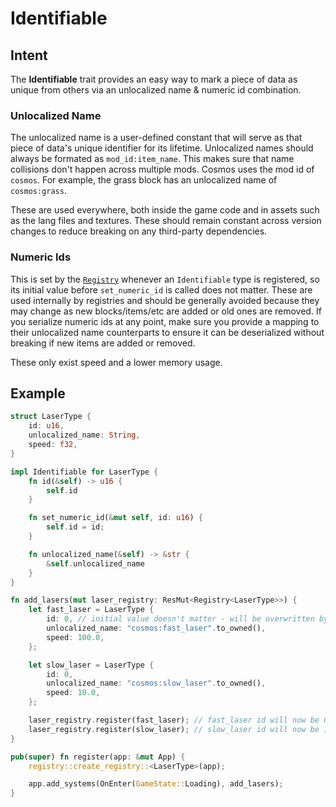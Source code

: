 # Identifiable

## Intent

The **Identifiable** trait provides an easy way to mark a piece of data as unique from others via an unlocalized name &amp; numeric id combination.

### Unlocalized Name

The unlocalized name is a user-defined constant that will serve as that piece of data's unique identifier for its lifetime. Unlocalized names should always be formated as `mod_id:item_name`. This makes sure that name collisions don't happen across multiple mods. Cosmos uses the mod id of `cosmos`. For example, the grass block has an unlocalized name of `cosmos:grass`.

These are used everywhere, both inside the game code and in assets such as the lang files and textures. These should remain constant across version changes to reduce breaking on any third-party dependencies.

### Numeric Ids

This is set by the [`Registry`](./index.md) whenever an `Identifiable` type is registered, so its initial value before `set_numeric_id` is called does not matter. These are used internally by registries and should be generally avoided because they may change as new blocks/items/etc are added or old ones are removed. If you serialize numeric ids at any point, make sure you provide a mapping to their unlocalized name counterparts to ensure it can be deserialized without breaking if new items are added or removed.

These only exist speed and a lower memory usage.

## Example

```rs
struct LaserType {
    id: u16,
    unlocalized_name: String,
    speed: f32,
}

impl Identifiable for LaserType {
    fn id(&self) -> u16 {
        self.id
    }

    fn set_numeric_id(&mut self, id: u16) {
        self.id = id;
    }

    fn unlocalized_name(&self) -> &str {
        &self.unlocalized_name
    }
}

fn add_lasers(mut laser_registry: ResMut<Registry<LaserType>>) {
    let fast_laser = LaserType {
        id: 0, // initial value doesn't matter - will be overwritten by the registry via `set_numeric_id`
        unlocalized_name: "cosmos:fast_laser".to_owned(),
        speed: 100.0,
    };

    let slow_laser = LaserType {
        id: 0,
        unlocalized_name: "cosmos:slow_laser".to_owned(),
        speed: 10.0,
    };

    laser_registry.register(fast_laser); // fast_laser id will now be 0
    laser_registry.register(slow_laser); // slow_laser id will now be 1
}

pub(super) fn register(app: &mut App) {
    registry::create_registry::<LaserType>(app);

    app.add_systems(OnEnter(GameState::Loading), add_lasers);
}
```